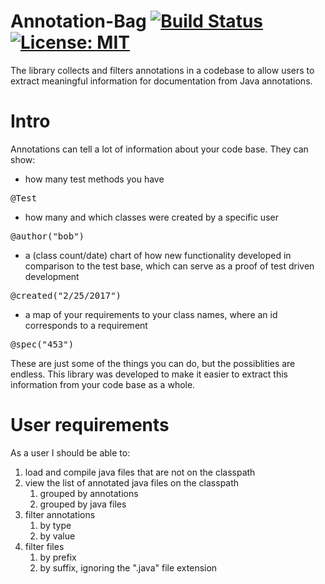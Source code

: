 # Annotation-Bag [![Build Status](https://travis-ci.org/ferenc4/Annotation-Bag.svg?branch=master)](https://travis-ci.org/ferenc4/Annotation-Bag) <!--[![codecov](https://codecov.io/gh/ferenc4/Annotation-Bag/branch/master/graph/badge.svg)](https://codecov.io/gh/ferenc4/Annotation-Bag)--> [![License: MIT](https://img.shields.io/badge/License-MIT-yellow.svg)](https://opensource.org/licenses/MIT)
The library collects and filters annotations in a codebase to allow users to extract meaningful information for documentation from Java annotations.

# Intro
Annotations can tell a lot of information about your code base. They can show:
- how many test methods you have
<pre>
@Test
</pre>
- how many and which classes were created by a specific user
<pre>
@author("bob")
</pre>
- a (class count/date) chart of how new functionality developed in comparison to the test base, which can serve as a proof of test driven development
<pre>
@created("2/25/2017")
</pre>
- a map of your requirements to your class names, where an id corresponds to a requirement
<pre>
@spec("453")
</pre>

These are just some of the things you can do, but the possiblities are endless.
This library was developed to make it easier to extract this information from your code base as a whole.

# User requirements
As a user I should be able to:

1. load and compile java files that are not on the classpath
1. view the list of annotated java files on the classpath
    1. grouped by annotations
    1. grouped by java files
1. filter annotations 
    1. by type
    1. by value
1. filter files 
    1. by prefix
    1. by suffix, ignoring the ".java" file extension